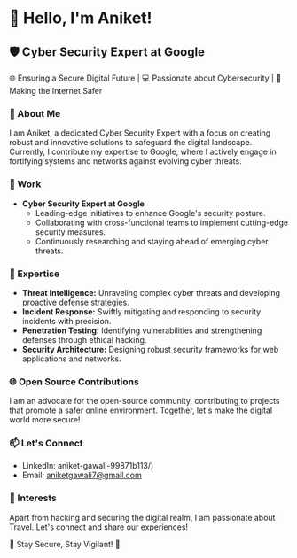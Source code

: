 # 👋 Hello, I'm Aniket!

## 🛡️ Cyber Security Expert at Google

🌐 Ensuring a Secure Digital Future | 💻 Passionate about Cybersecurity | 🚀 Making the Internet Safer

### 🌟 About Me

I am Aniket, a dedicated Cyber Security Expert with a focus on creating robust and innovative solutions to safeguard the digital landscape. Currently, I contribute my expertise to Google, where I actively engage in fortifying systems and networks against evolving cyber threats.

### 💼 Work

- **Cyber Security Expert at Google**
  - Leading-edge initiatives to enhance Google's security posture.
  - Collaborating with cross-functional teams to implement cutting-edge security measures.
  - Continuously researching and staying ahead of emerging cyber threats.

### 🚀 Expertise

- **Threat Intelligence:** Unraveling complex cyber threats and developing proactive defense strategies.
- **Incident Response:** Swiftly mitigating and responding to security incidents with precision.
- **Penetration Testing:** Identifying vulnerabilities and strengthening defenses through ethical hacking.
- **Security Architecture:** Designing robust security frameworks for web applications and networks.

### 🌐 Open Source Contributions

I am an advocate for the open-source community, contributing to projects that promote a safer online environment. Together, let's make the digital world more secure!


### 📫 Let's Connect

- LinkedIn: aniket-gawali-99871b113/)
- Email: aniketgawali7@gmail.com

### 🌈 Interests

Apart from hacking and securing the digital realm, I am passionate about Travel. Let's connect and share our experiences!

🔐 Stay Secure, Stay Vigilant! 🔐
```
